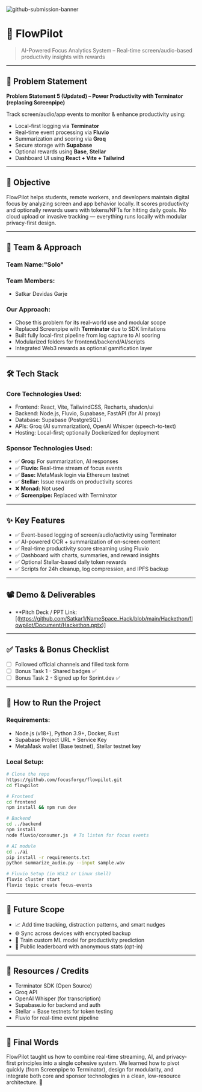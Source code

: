 ![github-submission-banner](https://github.com/user-attachments/assets/a1493b84-e4e2-456e-a791-ce35ee2bcf2f)


# 🚀 FlowPilot

> AI-Powered Focus Analytics System – Real-time screen/audio-based productivity insights with rewards

---

## 📌 Problem Statement

**Problem Statement 5 (Updated) – Power Productivity with Terminator (replacing Screenpipe)**

Track screen/audio/app events to monitor & enhance productivity using:
- Local-first logging via **Terminator**
- Real-time event processing via **Fluvio**
- Summarization and scoring via **Groq**
- Secure storage with **Supabase**
- Optional rewards using **Base**, **Stellar**
- Dashboard UI using **React + Vite + Tailwind**

---

## 🎯 Objective

FlowPilot helps students, remote workers, and developers maintain digital focus by analyzing screen and app behavior locally. It scores productivity and optionally rewards users with tokens/NFTs for hitting daily goals. No cloud upload or invasive tracking — everything runs locally with modular privacy-first design.

---

## 🧠 Team & Approach

### Team Name:"Solo"

### Team Members:
- Satkar Devidas Garje

### Our Approach:
- Chose this problem for its real-world use and modular scope
- Replaced Screenpipe with **Terminator** due to SDK limitations
- Built fully local-first pipeline from log capture to AI scoring
- Modularized folders for frontend/backend/AI/scripts
- Integrated Web3 rewards as optional gamification layer

---

## 🛠️ Tech Stack

### Core Technologies Used:
- Frontend: React, Vite, TailwindCSS, Recharts, shadcn/ui
- Backend: Node.js, Fluvio, Supabase, FastAPI (for AI proxy)
- Database: Supabase (PostgreSQL)
- APIs: Groq (AI summarization), OpenAI Whisper (speech-to-text)
- Hosting: Local-first; optionally Dockerized for deployment

### Sponsor Technologies Used:
- ✅ **Groq:** For summarization, AI responses
- ✅ **Fluvio:** Real-time stream of focus events
- ✅ **Base:** MetaMask login via Ethereum testnet
- ✅ **Stellar:** Issue rewards on productivity scores
- ❌ **Monad:** Not used
- ✅ **Screenpipe:** Replaced with Terminator

---

## ✨ Key Features

- ✅ Event-based logging of screen/audio/activity using Terminator
- ✅ AI-powered OCR + summarization of on-screen content
- ✅ Real-time productivity score streaming using Fluvio
- ✅ Dashboard with charts, summaries, and reward insights
- ✅ Optional Stellar-based daily token rewards
- ✅ Scripts for 24h cleanup, log compression, and IPFS backup

---

## 📽️ Demo & Deliverables
 
- **Pitch Deck / PPT Link:[(https://github.com/Satkar1/NameSpace_Hack/blob/main/Hackethon/flowpilot/Document/Hackethon.pptx)]

---

## ✅ Tasks & Bonus Checklist

- [ ] Followed official channels and filled task form
- [ ] Bonus Task 1 - Shared badges ✅
- [ ] Bonus Task 2 - Signed up for Sprint.dev ✅

---

## 🧪 How to Run the Project

### Requirements:
- Node.js (v18+), Python 3.9+, Docker, Rust
- Supabase Project URL + Service Key
- MetaMask wallet (Base testnet), Stellar testnet key

### Local Setup:
```bash
# Clone the repo
https://github.com/focusforge/flowpilot.git
cd flowpilot

# Frontend
cd frontend
npm install && npm run dev

# Backend
cd ../backend
npm install
node fluvio/consumer.js  # To listen for focus events

# AI module
cd ../ai
pip install -r requirements.txt
python summarize_audio.py --input sample.wav

# Fluvio Setup (in WSL2 or Linux shell)
fluvio cluster start
fluvio topic create focus-events
```

---

## 🧬 Future Scope

- 📈 Add time tracking, distraction patterns, and smart nudges
- 🌐 Sync across devices with encrypted backup
- 🧠 Train custom ML model for productivity prediction
- 🎯 Public leaderboard with anonymous stats (opt-in)

---

## 📎 Resources / Credits

- Terminator SDK (Open Source)
- Groq API
- OpenAI Whisper (for transcription)
- Supabase.io for backend and auth
- Stellar + Base testnets for token testing
- Fluvio for real-time event pipeline

---

## 🏁 Final Words

FlowPilot taught us how to combine real-time streaming, AI, and privacy-first principles into a single cohesive system. We learned how to pivot quickly (from Screenpipe to Terminator), design for modularity, and integrate both core and sponsor technologies in a clean, low-resource architecture. 🚀

